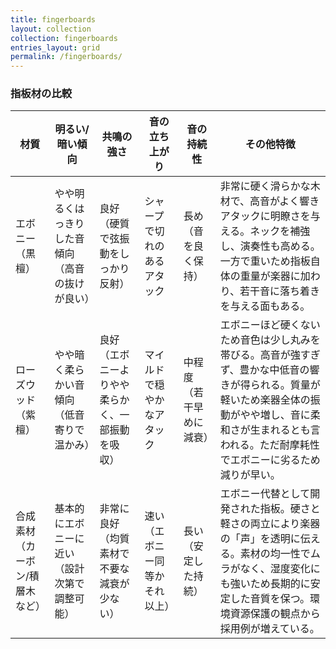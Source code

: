 ```yaml
---
title: fingerboards
layout: collection
collection: fingerboards
entries_layout: grid
permalink: /fingerboards/
---
```


### 指板材の比較

| **材質** | **明るい/暗い傾向** | **共鳴の強さ** | **音の立ち上がり** | **音の持続性** | **その他特徴** |
| -------- | ------------------ | -------------- | ---------------- | -------------- | ------------------------------------------------------------------------- |
| エボニー（黒檀） | やや明るくはっきりした音傾向（高音の抜けが良い） | 良好（硬質で弦振動をしっかり反射） | シャープで切れのあるアタック | 長め（音を良く保持） | 非常に硬く滑らかな木材で、高音がよく響きアタックに明瞭さを与える。ネックを補強し、演奏性も高める。一方で重いため指板自体の重量が楽器に加わり、若干音に落ち着きを与える面もある。 |
| ローズウッド（紫檀） | やや暗く柔らかい音傾向（低音寄りで温かみ） | 良好（エボニーよりやや柔らかく、一部振動を吸収） | マイルドで穏やかなアタック | 中程度（若干早めに減衰） | エボニーほど硬くないため音色は少し丸みを帯びる。高音が強すぎず、豊かな中低音の響きが得られる。質量が軽いため楽器全体の振動がやや増し、音に柔和さが生まれるとも言われる。ただ耐摩耗性でエボニーに劣るため減りが早い。 |
| 合成素材（カーボン/積層木など） | 基本的にエボニーに近い（設計次第で調整可能） | 非常に良好（均質素材で不要な減衰が少ない） | 速い（エボニー同等かそれ以上） | 長い（安定した持続） | エボニー代替として開発された指板。硬さと軽さの両立により楽器の「声」を透明に伝える。素材の均一性でムラがなく、湿度変化にも強いため長期的に安定した音質を保つ。環境資源保護の観点から採用例が増えている。 |

